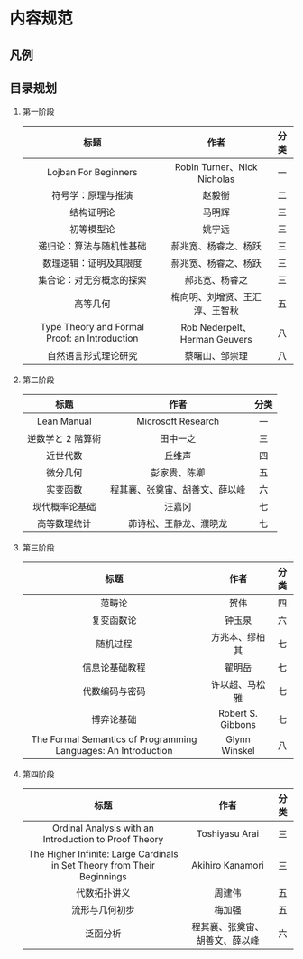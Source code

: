 # 内容规范

## 凡例

## 目录规划
1. 第一阶段

    <div class="text-table">

    |                     标题                      |              作者              | 分类  |
    | :-------------------------------------------: | :----------------------------: | :---: |
    |             Lojban For Beginners              |  Robin Turner、Nick Nicholas   |  一   |
    |              符号学：原理与推演               |             赵毅衡             |  二   |
    |                  结构证明论                   |             马明辉             |  三   |
    |                  初等模型论                   |             姚宁远             |  三   |
    |           递归论：算法与随机性基础            |      郝兆宽、杨睿之、杨跃      |  三   |
    |            数理逻辑：证明及其限度             |      郝兆宽、杨睿之、杨跃      |  三   |
    |           集合论：对无穷概念的探索            |         郝兆宽、杨睿之         |  三   |
    |                   高等几何                    | 梅向明、刘增贤、王汇淳、王智秋 |  五   |
    | Type Theory and Formal Proof: an Introduction | Rob Nederpelt、Herman Geuvers  |  八   |
    |             自然语言形式理论研究              |         蔡曙山、邹崇理         |  八   |

    </div>

2. 第二阶段

    <div class="text-table">

    |       标题        |              作者              | 分类  |
    | :---------------: | :----------------------------: | :---: |
    |    Lean Manual    |       Microsoft Research       |  一   |
    | 逆数学と 2 階算術 |            田中一之            |  三   |
    |     近世代数      |             丘维声             |  四   |
    |     微分几何      |          彭家贵、陈卿          |  五   |
    |     实变函数      | 程其襄、张奠宙、胡善文、薛以峰 |  六   |
    |  现代概率论基础   |             汪嘉冈             |  七   |
    |   高等数理统计    |     茆诗松、王静龙、濮晓龙     |  七   |

    </div>

3. 第三阶段

    <div class="text-table">

    |                              标题                              |       作者        | 分类  |
    | :------------------------------------------------------------: | :---------------: | :---: |
    |                             范畴论                             |       贺伟        |  四   |
    |                           复变函数论                           |      钟玉泉       |  六   |
    |                            随机过程                            |  方兆本、缪柏其   |  七   |
    |                         信息论基础教程                         |      翟明岳       |  七   |
    |                         代数编码与密码                         |  许以超、马松雅   |  七   |
    |                           博弈论基础                           | Robert S. Gibbons |  七   |
    | The Formal Semantics of Programming Languages: An Introduction |   Glynn Winskel   |  八   |

    </div>

4. 第四阶段

    <div class="text-table">

    |                                   标题                                   |              作者              | 分类  |
    | :----------------------------------------------------------------------: | :----------------------------: | :---: |
    |          Ordinal Analysis with an Introduction to Proof Theory           |         Toshiyasu Arai         |  三   |
    | The Higher Infinite: Large Cardinals in Set Theory from Their Beginnings |        Akihiro Kanamori        |  三   |
    |                               代数拓扑讲义                               |             周建伟             |  五   |
    |                              流形与几何初步                              |             梅加强             |  五   |
    |                                 泛函分析                                 | 程其襄、张奠宙、胡善文、薛以峰 |  六   |

    </div>
